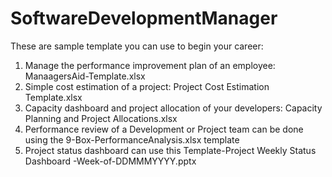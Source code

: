 # SoftwareDevelopmentManager

These are sample template you can use to begin your career:

1. Manage the performance improvement plan of an employee: ManaagersAid-Template.xlsx
2. Simple cost estimation of a project: Project Cost Estimation Template.xlsx
3. Capacity dashboard and project allocation of your developers: Capacity Planning and Project Allocations.xlsx
4. Performance review of a Development or Project team can be done using the 9-Box-PerformanceAnalysis.xlsx template
5. Project status dashboard can use this Template-Project Weekly Status Dashboard -Week-of-DDMMMYYYY.pptx
